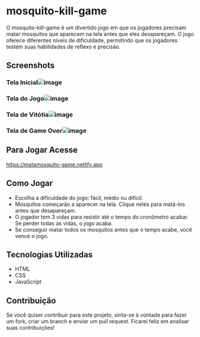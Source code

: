 # mosquito-kill-game

O mosquito-kill-game é um divertido jogo em que os jogadores precisam matar mosquitos que aparecem na tela antes que eles desapareçam. O jogo oferece diferentes níveis de dificuldade, permitindo que os jogadores testem suas habilidades de reflexo e precisão.


## Screenshots

### Tela Inicial![image](https://github.com/davidmello04/mosquito-kill-game/assets/102268159/fd4811ea-edaf-48a7-9e39-edda25ede565)
### Tela do Jogo![image](https://github.com/davidmello04/mosquito-kill-game/assets/102268159/e1142983-8b5d-447c-9b3d-cdfda7269ecf)
### Tela de Vitótia![image](https://github.com/davidmello04/mosquito-kill-game/assets/102268159/438af37b-4848-492a-8230-3a7aa6a62ad6)
### Tela de Game Over![image](https://github.com/davidmello04/mosquito-kill-game/assets/102268159/6dd0c0d9-1861-4781-a949-84796455e951)


## Para Jogar Acesse

https://matamosquito-game.netlify.app

## Como Jogar

- Escolha a dificuldade do jogo: fácil, médio ou difícil.
- Mosquitos começarão a aparecer na tela. Clique neles para matá-los antes que desapareçam.
- O jogador tem 3 vidas para resistir até o tempo do cronômetro acabar. Se perder todas as vidas, o jogo acaba.
- Se conseguir matar todos os mosquitos antes que o tempo acabe, você vence o jogo.

## Tecnologias Utilizadas
- HTML
- CSS
- JavaScript


## Contribuição
Se você quiser contribuir para este projeto, sinta-se à vontade para fazer um fork, criar um branch e enviar um pull request. Ficarei feliz em analisar suas contribuições!

